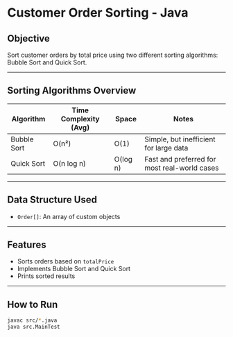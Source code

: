 # Customer Order Sorting - Java

## Objective

Sort customer orders by total price using two different sorting algorithms: Bubble Sort and Quick Sort.

---

## Sorting Algorithms Overview

| Algorithm      | Time Complexity (Avg) | Space | Notes |
|----------------|------------------------|--------|-------|
| Bubble Sort    | O(n²)                 | O(1)   | Simple, but inefficient for large data |
| Quick Sort     | O(n log n)            | O(log n)| Fast and preferred for most real-world cases |

---

## Data Structure Used

- `Order[]`: An array of custom objects

---

##  Features

- Sorts orders based on `totalPrice`
- Implements Bubble Sort and Quick Sort
- Prints sorted results

---

## How to Run

```bash
javac src/*.java
java src.MainTest
